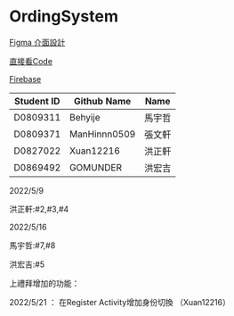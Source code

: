 # OrdingSystem

[Figma 介面設計](https://www.figma.com/file/B6aUOQlNMrVKb6mlKR5tki/Untitled?node-id=0%3A1)

[直接看Code](https://github.com/Xuan12216/OrdingSystem/tree/master/app/src/main/java/com/example/foodordering)

[Firebase](https://console.firebase.google.com/u/1/project/foodordersystem-9c1cd/authentication/users)

| Student ID | Github Name | Name |
| --- | --- | --- |
| D0809311 | Behyije | 馬宇哲 |
| D0809371 | ManHinnn0509 | 張文軒 |
| D0827022 | Xuan12216 | 洪正軒 |
| D0869492 | GOMUNDER | 洪宏吉 |

2022/5/9

洪正軒:#2,#3,#4

2022/5/16

馬宇哲:#7,#8

洪宏吉:#5

上禮拜增加的功能：

2022/5/21 ： 在Register Activity增加身份切換 （Xuan12216）
